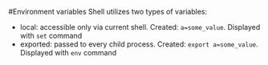#Environment variables
Shell utilizes two types of variables:
 - local: accessible only via current shell. Created: `a=some_value`. Displayed with `set` command
 - exported: passed to every child process. Created: `export a=some_value`. Displayed with `env` command